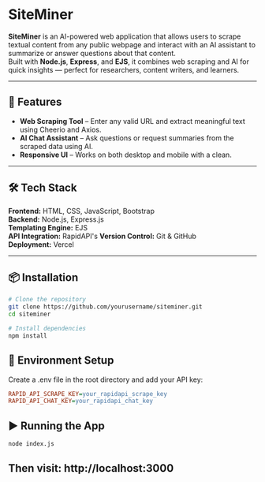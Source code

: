 # SiteMiner

**SiteMiner** is an AI-powered web application that allows users to scrape textual content from any public webpage and interact with an AI assistant to summarize or answer questions about that content.  
Built with **Node.js**, **Express**, and **EJS**, it combines web scraping and AI for quick insights — perfect for researchers, content writers, and learners.

---

## 🚀 Features

- **Web Scraping Tool** – Enter any valid URL and extract meaningful text using Cheerio and Axios.
- **AI Chat Assistant** – Ask questions or request summaries from the scraped data using AI.
- **Responsive UI** – Works on both desktop and mobile with a clean.

---

## 🛠️ Tech Stack

**Frontend:** HTML, CSS, JavaScript, Bootstrap  
**Backend:** Node.js, Express.js  
**Templating Engine:** EJS  
**API Integration:** RapidAPI's
**Version Control:** Git & GitHub  
**Deployment:** Vercel

---

## 📦 Installation

```bash
# Clone the repository
git clone https://github.com/yourusername/siteminer.git
cd siteminer

# Install dependencies
npm install
```
## 🔐 Environment Setup
Create a .env file in the root directory and add your API key:
```ini
RAPID_API_SCRAPE_KEY=your_rapidapi_scrape_key
RAPID_API_CHAT_KEY=your_rapidapi_chat_key
```
## ▶️ Running the App
```bash
node index.js
```
Then visit: http://localhost:3000
---
